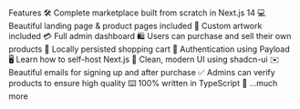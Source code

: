 Features
🛠️ Complete marketplace built from scratch in Next.js 14
💻 Beautiful landing page & product pages included
🎨 Custom artwork included
💳 Full admin dashboard
🛍️ Users can purchase and sell their own products
🛒 Locally persisted shopping cart
🔑 Authentication using Payload
🖥️ Learn how to self-host Next.js
🌟 Clean, modern UI using shadcn-ui
✉️ Beautiful emails for signing up and after purchase
✅ Admins can verify products to ensure high quality
⌨️ 100% written in TypeScript
🎁 …much more
